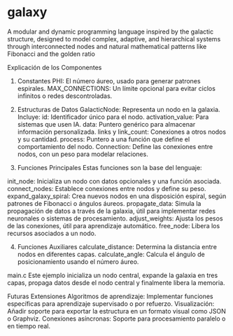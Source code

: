 # galaxy
A modular and dynamic programming language inspired by the galactic structure, designed to model complex, adaptive, and hierarchical systems through interconnected nodes and natural mathematical patterns like Fibonacci and the golden ratio

Explicación de los Componentes
1. Constantes
PHI: El número áureo, usado para generar patrones espirales.
MAX_CONNECTIONS: Un límite opcional para evitar ciclos infinitos o redes descontroladas.

2. Estructuras de Datos
GalacticNode: Representa un nodo en la galaxia. Incluye:
id: Identificador único para el nodo.
activation_value: Para sistemas que usen IA.
data: Puntero genérico para almacenar información personalizada.
links y link_count: Conexiones a otros nodos y su cantidad.
process: Puntero a una función que define el comportamiento del nodo.
Connection: Define las conexiones entre nodos, con un peso para modelar relaciones.

3. Funciones Principales
Estas funciones son la base del lenguaje:

init_node: Inicializa un nodo con datos opcionales y una función asociada.
connect_nodes: Establece conexiones entre nodos y define su peso.
expand_galaxy_spiral: Crea nuevos nodos en una disposición espiral, según patrones de Fibonacci o ángulos áureos.
propagate_data: Simula la propagación de datos a través de la galaxia, útil para implementar redes neuronales o sistemas de procesamiento.
adjust_weights: Ajusta los pesos de las conexiones, útil para aprendizaje automático.
free_node: Libera los recursos asociados a un nodo.

4. Funciones Auxiliares
calculate_distance: Determina la distancia entre nodos en diferentes capas.
calculate_angle: Calcula el ángulo de posicionamiento usando el número áureo.

main.c
Este ejemplo inicializa un nodo central, expande la galaxia en tres capas, propaga datos desde el nodo central y finalmente libera la memoria.

Futuras Extensiones
Algoritmos de aprendizaje: Implementar funciones específicas para aprendizaje supervisado o por refuerzo.
Visualización: Añadir soporte para exportar la estructura en un formato visual como JSON o Graphviz.
Conexiones asíncronas: Soporte para procesamiento paralelo o en tiempo real.
